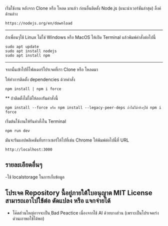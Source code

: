 เริ่มใช้งาน
หลังจาก Clone หรือ โหลด มาแล้ว ก่อนอื่นติดตั้ง Node.js (แนะนำเวอร์ชันล่าสุด) ลิ้งค์ด้านล่าง
```
https://nodejs.org/en/download
```
****
ถ้าเพื่อนๆใช้ Linux ไม่ใช่ Windows หรือ MacOS ให้เปิด Terminal แล้วพิมพ์คำสั่งต่อไปนี้
```
sudo apt update
sudo apt install nodejs
sudo apt install npm
```
****
จากนั้นเข้าไปที่โฟลเดอร์โปรเจคที่เรา Clone หรือ โหลดมา

ให้ทำการติดตั้ง dependencies ด้วยคำสั่ง

```
npm install | npm i force
```
** ถ้าติดตั้งไม่ได้ให้ลองรันคำสั่งนี้
```
npm install --force หรือ npm install --legacy-peer-deps ถ้าไม่ได้จริงๆใช้ npm i force
```
เริ่มต้นใช้งานให้รันคำสั่งใน Terminal

```
npm run dev
```

มันจะรันแอปพลิเคชันที่บราวเซอร์ให้ไปที่เช่น Chrome ให้พิมพ์ต่อไปนี้ที่ URL 
```
http://localhost:3000
```

## รายละเอียดอื่นๆ
-ใช้ localstorage ในการเก็บข้อมูล



## โปรเจค Repository นี้อยู่ภายใต้ใบอนุญาต MIT License สามารถเอาไปใช้ต่อ ดัดแปลง หรือ แจกจ่ายได้
- โค๊ตส่วนใหญ่อาจจะเป็น ฺBad Peactice เนื่องจากใช้ AI ด้วยบางส่วน (เพราะเป็นโปรเจคเร่งด่วนเอาพอใช้ได้พอ)